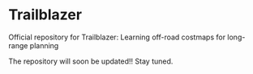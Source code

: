 # Trailblazer
Official repository for Trailblazer: Learning off-road costmaps for long-range planning

The repository will soon be updated!! Stay tuned.
